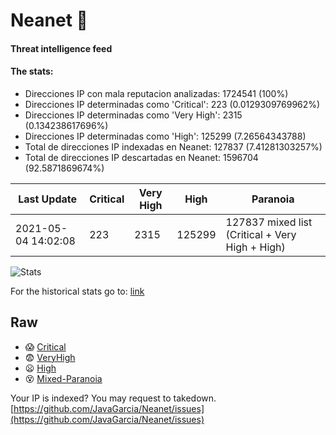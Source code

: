 # Neanet :hocho:
#### Threat intelligence feed
#### The stats:

- Direcciones IP con mala reputacion analizadas: 1724541 (100%)
- Direcciones IP determinadas como 'Critical':  223 (0.0129309769962%)
- Direcciones IP determinadas como 'Very High':  2315 (0.134238617696%)
- Direcciones IP determinadas como 'High':  125299 (7.26564343788)
- Total de direcciones IP indexadas en Neanet:  127837 (7.41281303257%)
- Total de direcciones IP descartadas en Neanet:  1596704 (92.5871869674%)

| Last Update | Critical | Very High | High | Paranoia |
| --- | --- | --- | --- | --- |
| 2021-05-04 14:02:08 | 223 | 2315 | 125299 | 127837 mixed list (Critical + Very High + High)|

![Stats](https://docs.google.com/spreadsheets/d/e/2PACX-1vSnaNMIXVabIpDJjufMlzH7poXnshF3mgd8Is1g9ytUEzVsP5my4Trn8f-xkoLLQ38xpL3HtmUexLo6/pubchart?oid=501124687&format=image)

For the historical stats go to: [link](/stats.csv)
## Raw
- :scream: [Critical](https://raw.githubusercontent.com/JavaGarcia/Neanet/master/blacklists/neanet_critical.txt)
- :fearful: [VeryHigh](https://raw.githubusercontent.com/JavaGarcia/Neanet/master/blacklists/neanet_veryHigh.txtt)
- :frowning: [High](https://raw.githubusercontent.com/JavaGarcia/Neanet/master/blacklists/neanet_high.txt)
- :dizzy_face: [Mixed-Paranoia](https://raw.githubusercontent.com/JavaGarcia/Neanet/master/blacklists/neanet_all.txt)


Your IP is indexed? You may request to takedown. [https://github.com/JavaGarcia/Neanet/issues](https://github.com/JavaGarcia/Neanet/issues)











































































































































































































































































































































































































































































































































































































































































































































































































































































































































































































































































































































































































































































































































































































































































































































































































































































































































































































































































































































































































































































































































































































































































































































































































































































































































































































































































































































































































































































































































































































































































































































































































































































































































































































































































































































































































































































































































































































































































































































































































































































































































































































































































































































































































































































































































































































































































































































































































































































































































































































































































































































































































































































































































































































































































































































































































































































































































































































































































































































































































































































































































































































































































































